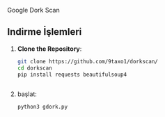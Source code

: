Google Dork Scan

## Indirme İşlemleri

1. **Clone the Repository**:
   ```bash
   git clone https://github.com/9taxo1/dorkscan/
   cd dorkscan
   pip install requests beautifulsoup4
  

3. başlat:
   ```
   python3 gdork.py
   ```
